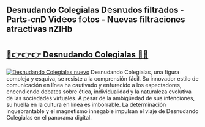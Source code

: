 ## Desnudando Colegialas D𝚎sn𝚞dos filtr𝚊dos - Parts-cnD Vid𝚎os f𝚘tos - N𝚞evas filtr𝚊ciones atr𝚊ctivas nZIHb

# <h2><a href="http://mb0nqr8.tromn.icu/?c=Desnudando+Colegialas">🔗👉👉👉 Desnudando Colegialas 🔗🔗</a></h2>

[![Desnudando Colegialas nuevo](https://i.imgur.com/pEAQMta.gif)](http://mb0nqr8.tromn.icu/?c=Desnudando+Colegialas)
Desnudando Colegialas, una figura compleja y esquiva, se resiste a la comprensión fácil. Su innovador estilo de comunicación en línea ha cautivado y enfurecido a los espectadores, encendiendo debates sobre ética, individualidad y la naturaleza evolutiva de las sociedades virtuales. A pesar de la ambigüedad de sus intenciones, su huella en la cultura en línea es imborrable. La determinación inquebrantable y el magnetismo innegable impulsan el viaje de Desnudando Colegialas en el panorama digital.
